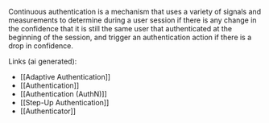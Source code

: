 Continuous authentication is a mechanism that uses a variety of signals and measurements to determine during a user session if there is any change in the confidence that it is still the same user that authenticated at the beginning of the session, and trigger an authentication action if there is a drop in confidence.

Links (ai generated):
 - [[Adaptive Authentication]]
 - [[Authentication]]
 - [[Authentication (AuthN)]]
 - [[Step-Up Authentication]]
 - [[Authenticator]]
